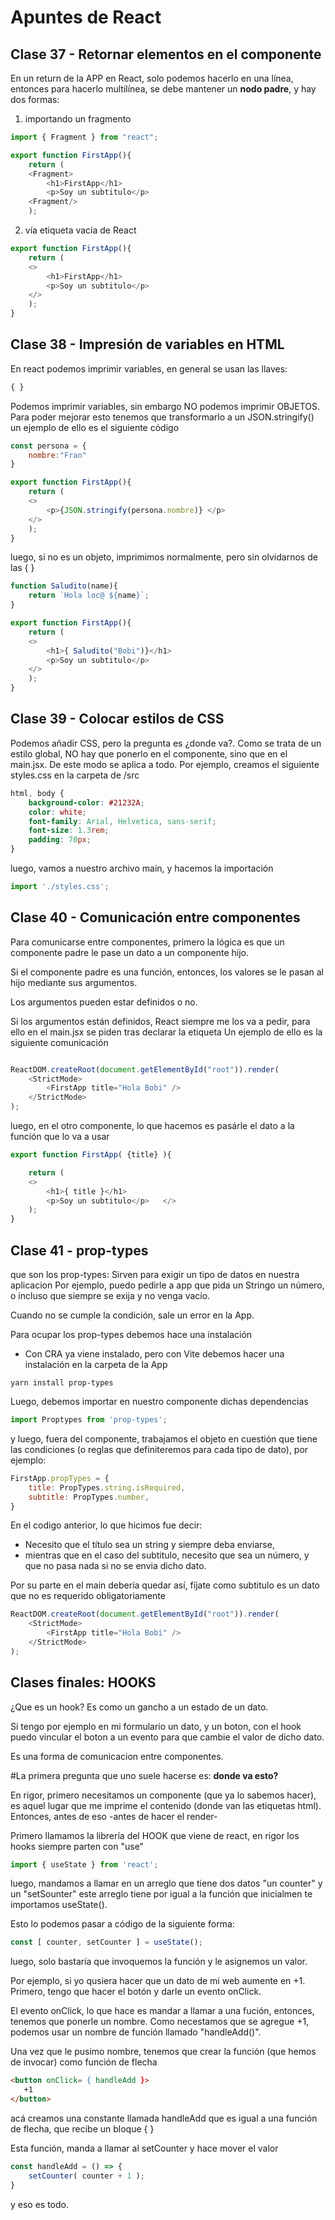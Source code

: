 # Apuntes de React

## **Clase 37 - Retornar elementos en el componente**

En un return de la APP en React, solo podemos hacerlo en una línea, entonces para hacerlo multilínea, se debe mantener un **nodo padre**, y hay dos formas:

1) importando un fragmento

```js
import { Fragment } from "react";

export function FirstApp(){
    return (
    <Fragment>
        <h1>FirstApp</h1>
        <p>Soy un subtitulo</p>    
    <Fragment/>
    );
```

2) vía etiqueta vacía de React

```js
export function FirstApp(){
    return (
    <>
        <h1>FirstApp</h1>
        <p>Soy un subtitulo</p>    
    </>
    );
}
```

## **Clase 38 - Impresión de variables en HTML**

En react podemos imprimir variables, 
en general se usan las llaves:
```js
{ }
```
Podemos imprimir variables, sin embargo NO podemos imprimir OBJETOS. Para poder mejorar esto tenemos que transformarlo a un JSON.stringify() un ejemplo de ello es el siguiente código

```js
const persona = {
    nombre:"Fran"
}

export function FirstApp(){
    return (
    <>
        <p>{JSON.stringify(persona.nombre)} </p>    
    </>
    );
}
```
luego, si no es un objeto, 
imprimimos normalmente, pero sin olvidarnos de las { }

```js
function Saludito(name){
    return `Hola loc@ ${name}`;
}

export function FirstApp(){
    return (
    <>
        <h1>{ Saludito("Bobi")}</h1>
        <p>Soy un subtitulo</p>   
    </>
    );
}
```

## **Clase 39 - Colocar estilos de CSS**

Podemos añadir CSS, pero la pregunta es ¿donde va?. Como se trata de un estilo global, NO hay que ponerlo en el componente, sino que en el main.jsx. De este modo se aplica a todo. Por ejemplo, creamos el siguiente styles.css en la carpeta de /src

```css
html, body {
    background-color: #21232A;
    color: white;
    font-family: Arial, Helvetica, sans-serif;
    font-size: 1.3rem;
    padding: 70px;
}
```
luego, vamos a nuestro archivo main, y hacemos la importación

```js
import './styles.css';
```


## **Clase 40 - Comunicación entre componentes**

Para comunicarse entre componentes, primero la lógica es que un componente padre le pase un dato a un componente hijo.

Si el componente padre es una función, entonces, los valores se le pasan al hijo mediante sus argumentos.

Los argumentos pueden estar definidos o no.

Si los argumentos están definidos, React siempre me los va a pedir, 
para ello en el main.jsx se piden tras declarar la etiqueta <App />
Un ejemplo de ello es la siguiente comunicación

```js

ReactDOM.createRoot(document.getElementById("root")).render(
    <StrictMode>
        <FirstApp title="Hola Bobi" />
    </StrictMode>
);

```
luego, en el otro componente, lo que hacemos es pasárle el dato a la función que lo va a usar

```js
export function FirstApp( {title} ){

    return (
    <>
        <h1>{ title }</h1>
        <p>Soy un subtitulo</p>   </>
    );
}
```


## **Clase 41 - prop-types**

que son los prop-types:
Sirven para exigir un tipo de datos en nuestra aplicacion
Por ejemplo, puedo pedirle a app que pida un Stringo un número,
o incluso que siempre se exija y no venga vacío.

Cuando no se cumple la condición, sale un error en la App.

Para ocupar los prop-types debemos hace una instalación

- Con CRA ya viene instalado, 
pero con Vite debemos hacer una instalación en la carpeta de la App

```
yarn install prop-types
```
Luego, debemos importar en nuestro componente dichas dependencias

```js
import Proptypes from 'prop-types';
```

y luego, fuera del componente, 
trabajamos el objeto en cuestión que tiene las condiciones (o reglas que definiteremos para cada tipo de dato), por ejemplo:

```js
FirstApp.propTypes = {
    title: PropTypes.string.isRequired,
    subtitle: PropTypes.number,
}
```
En el codigo anterior, lo que hicimos fue decir:
- Necesito que el título sea un string y siempre deba enviarse,
- mientras que en el caso del subtitulo, necesito que sea un número,
y que no pasa nada si no se envia dicho dato.

Por su parte en el main debería quedar así,
fíjate como subtitulo es un dato que no es requerido obligatoriamente

```js
ReactDOM.createRoot(document.getElementById("root")).render(
    <StrictMode>
        <FirstApp title="Hola Bobi" />
    </StrictMode>
);
```



## Clases finales:  HOOKS

¿Que es un hook?
Es como un gancho a un estado de un dato.

Si tengo por ejemplo en mi formulario un dato, y un boton, 
con el hook puedo vincular el boton a un evento para que cambie el valor de dicho dato.

Es una forma de comunicacion entre componentes.

#La primera pregunta que uno suele hacerse es: **donde va esto?**

En rigor, primero necesitamos un componente (que ya lo sabemos hacer),
es aquel lugar que me imprime el contenido (donde van las etiquetas html).
Entonces, antes de eso -antes de hacer el render-

Primero llamamos la librería del HOOK que viene de react,
en rigor los hooks siempre parten con "use"
```js
import { useState } from 'react';

```
luego, 
mandamos a llamar en un arreglo que tiene dos datos 
"un counter" y un "setSounter"
este arreglo tiene por igual a la función que inicialmen te importamos useState().

Esto lo podemos pasar a código de la siguiente forma:

```js
const [ counter, setCounter ] = useState();
```
luego, 
solo bastaría que invoquemos la función y le asignemos un valor.

Por ejemplo,
si yo qusiera hacer que un dato de mi web aumente en +1.
Primero, tengo que hacer el botón y darle un evento onClick.

El evento onClick, lo que hace es mandar a llamar a una fución,
entonces, tenemos que ponerle un nombre.
Como necestamos que se agregue +1, 
podemos usar un nombre de función llamado "handleAdd()".

Una vez que le pusimo nombre, tenemos que crear la función (que hemos de invocar)
como función de flecha

```html
<button onClick= { handleAdd }> 
   +1 
</button>

```

acá creamos una constante llamada handleAdd que es igual 
a una función de flecha, que recibe un bloque { }

Esta función, manda a llamar al setCounter y hace mover el valor
```js
const handleAdd = () => {
    setCounter( counter + 1 );
}
```

y eso es todo.
